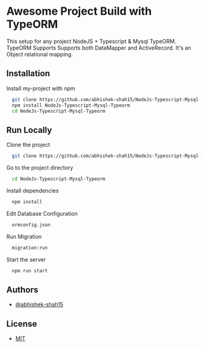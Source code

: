 
# Awesome Project Build with TypeORM

This setup for any project NodeJS + Typescript & Mysql TypeORM. TypeORM Supports Supports both DataMapper and ActiveRecord. It's an Object relational mapping. 


## Installation

Install my-project with npm

```bash
  git clone https://github.com/abhishek-shah15/NodeJs-Typescript-Mysql-Typeorm/
  npm install NodeJs-Typescript-Mysql-Typeorm
  cd NodeJs-Typescript-Mysql-Typeorm
```
    
## Run Locally

Clone the project

```bash
  git clone https://github.com/abhishek-shah15/NodeJs-Typescript-Mysql-Typeorm/
```

Go to the project directory

```bash
  cd NodeJs-Typescript-Mysql-Typeorm
```

Install dependencies

```bash
  npm install
```

Edit Database Configuration

```bash
  ormconfig.json
```

Run Migration 

```bash
  migration:run
```

Start the server

```bash
  npm run start
```


## Authors

- [@abhishek-shah15](https://github.com/abhishek-shah15)


## License

- [MIT](https://choosealicense.com/licenses/mit/)

